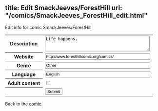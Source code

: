 title: Edit SmackJeeves/ForestHill
url: "/comics/SmackJeeves_ForestHill_edit.html"
---
Edit info for comic SmackJeeves/ForestHill

<form name="comic" action="http://gaepostmail.appspot.com/comic/" method="post">
<table class="comicinfo">
<tr>
<th>Description</th><td><textarea name="description" cols="40" rows="3">Life happens.</textarea></td>
</tr>
<tr>
<th>Website</th><td><input type="text" name="url" value="http://www.foresthillcomic.org/comics/" size="40"/></td>
</tr>
<tr>
<th>Genre</th><td><input type="text" name="genre" value="Other" size="40"/></td>
</tr>
<tr>
<th>Language</th><td><input type="text" name="language" value="English" size="40"/></td>
</tr>
<tr>
<th>Adult content</th><td><input type="checkbox" name="adult" value="adult" /></td>
</tr>
<tr>
<th></th><td>
<input type="hidden" name="comic" value="SmackJeeves_ForestHill" />
<input type="submit" name="submit" value="Submit" />
</td>
</tr>
</table>
</form>

Back to the [comic](SmackJeeves_ForestHill.html).
